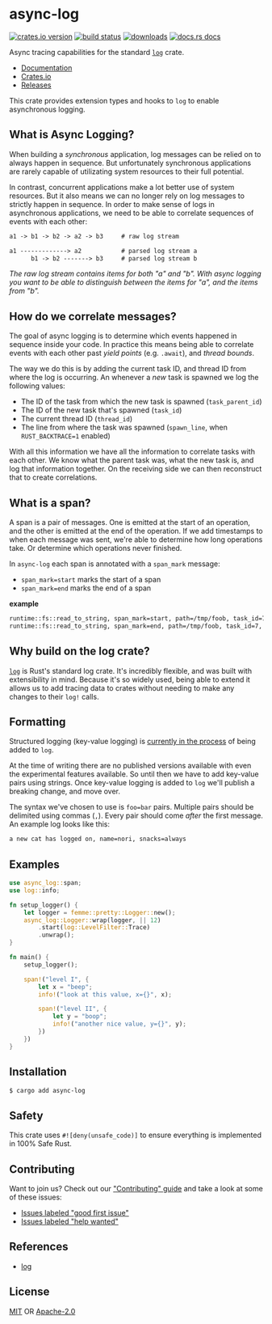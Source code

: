 # async-log
[![crates.io version][1]][2] [![build status][3]][4]
[![downloads][5]][6] [![docs.rs docs][7]][8]

Async tracing capabilities for the standard [`log`] crate.

[`log`]: https://docs.rs/log

- [Documentation][8]
- [Crates.io][2]
- [Releases][releases]

This crate provides extension types and hooks to `log` to enable asynchronous logging.

## What is Async Logging?
When building a _synchronous_ application, log messages can be relied on to always happen
in sequence. But unfortunately synchronous applications are rarely capable of utilizating
system resources to their full potential.

In contrast, concurrent applications make a lot better use of system resources. But it also
means we can no longer rely on log messages to strictly happen in sequence. In order to make
sense of logs in asynchronous applications, we need to be able to correlate sequences of events
with each other:

```txt
a1 -> b1 -> b2 -> a2 -> b3     # raw log stream

a1 -------------> a2           # parsed log stream a
      b1 -> b2 -------> b3     # parsed log stream b
```
_The raw log stream contains items for both "a" and "b". With async logging you want to be able
to distinguish between the items for "a", and the items from "b"._

## How do we correlate messages?
The goal of async logging is to determine which events happened in sequence inside your code. In
practice this means being able to correlate events with each other past _yield points_ (e.g.
`.await`), and _thread bounds_.

The way we do this is by adding the current task ID, and thread ID from where the log is
occurring. An whenever a _new_ task is spawned we log the following values:

- The ID of the task from which the new task is spawned (`task_parent_id`)
- The ID of the new task that's spawned (`task_id`)
- The current thread ID (`thread_id`)
- The line from where the task was spawned (`spawn_line`, when `RUST_BACKTRACE=1` enabled)

With all this information we have all the information to correlate tasks with each other. We
know what the parent task was, what the new task is, and log that information together. On the
receiving side we can then reconstruct that to create correlations.

## What is a span?
A span is a pair of messages. One is emitted at the start of an operation, and the other is
emitted at the end of the operation. If we add timestamps to when each message was sent, we're
able to determine how long operations take. Or determine which operations never finished.

In `async-log` each span is annotated with a `span_mark` message:
- `span_mark=start` marks the start of a span
- `span_mark=end` marks the end of a span

__example__
```txt
runtime::fs::read_to_string, span_mark=start, path=/tmp/foob, task_id=7, thread_id=8
runtime::fs::read_to_string, span_mark=end, path=/tmp/foob, task_id=7, thread_id=8
```

## Why build on the log crate?
[`log`](https://docs.rs/log/) is Rust's standard log crate. It's incredibly flexible, and was
built with extensibility in mind. Because it's so widely used, being able to extend it allows
us to add tracing data to crates without needing to make any changes to their `log!` calls.

## Formatting
Structured logging (key-value logging) is [currently in the
process](https://github.com/rust-lang-nursery/log/issues/328) of being added to `log`.

At the time of writing there are no published versions available with even the experimental
features available. So until then we have to add key-value pairs using strings. Once key-value
logging is added to `log` we'll publish a breaking change, and move over.

The syntax we've chosen to use is `foo=bar` pairs. Multiple pairs should be delimited using
commas (`,`). Every pair should come _after_ the first message. An example log looks like this:

```txt
a new cat has logged on, name=nori, snacks=always
```

## Examples
```rust
use async_log::span;
use log::info;

fn setup_logger() {
    let logger = femme::pretty::Logger::new();
    async_log::Logger::wrap(logger, || 12)
        .start(log::LevelFilter::Trace)
        .unwrap();
}

fn main() {
    setup_logger();

    span!("level I", {
        let x = "beep";
        info!("look at this value, x={}", x);

        span!("level II", {
            let y = "boop";
            info!("another nice value, y={}", y);
        })
    })
}
```

## Installation
```sh
$ cargo add async-log
```

## Safety
This crate uses ``#![deny(unsafe_code)]`` to ensure everything is implemented in
100% Safe Rust.

## Contributing
Want to join us? Check out our ["Contributing" guide][contributing] and take a
look at some of these issues:

- [Issues labeled "good first issue"][good-first-issue]
- [Issues labeled "help wanted"][help-wanted]

## References
- [log](http://docs.rs/log)

## License
[MIT](./LICENSE-MIT) OR [Apache-2.0](./LICENSE-APACHE)

[1]: https://img.shields.io/crates/v/async-log.svg?style=flat-square
[2]: https://crates.io/crates/async-log
[3]: https://img.shields.io/travis/rustasync/async-log/master.svg?style=flat-square
[4]: https://travis-ci.org/rustasync/async-log
[5]: https://img.shields.io/crates/d/async-log.svg?style=flat-square
[6]: https://crates.io/crates/async-log
[7]: https://img.shields.io/badge/docs-latest-blue.svg?style=flat-square
[8]: https://docs.rs/async-log

[releases]: https://github.com/rustasync/async-log/releases
[contributing]: https://github.com/rustasync/async-log/blob/master.github/CONTRIBUTING.md
[good-first-issue]: https://github.com/rustasync/async-log/labels/good%20first%20issue
[help-wanted]: https://github.com/rustasync/async-log/labels/help%20wanted
